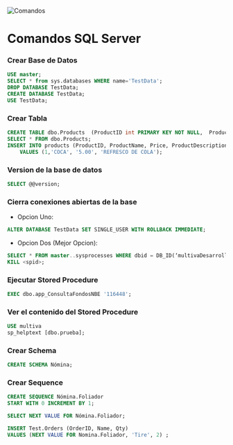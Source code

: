 ![Comandos](http://vignette3.wikia.nocookie.net/logopedia/images/c/cd/MicrosoftSQLServer.png/revision/latest?cb=20150614233628)

# Comandos SQL Server

### Crear Base de Datos
```sql
USE master;   
SELECT * from sys.databases WHERE name='TestData'; 
DROP DATABASE TestData; 
CREATE DATABASE TestData;   
USE TestData;
```

### Crear Tabla
```sql
CREATE TABLE dbo.Products  (ProductID int PRIMARY KEY NOT NULL,  ProductName varchar(25) NOT NULL,  Price money NULL,  ProductDescription text NULL); 
SELECT * FROM dbo.Products; 
INSERT INTO products (ProductID, ProductName, Price, ProductDescription)  
	VALUES (1,'COCA', '5.00', 'REFRESCO DE COLA'); 
```
 
### Version de la base de datos
```sql
SELECT @@version; 
```

### Cierra conexiones abiertas de la base
* Opcion Uno:
```sql
ALTER DATABASE TestData SET SINGLE_USER WITH ROLLBACK IMMEDIATE; 
```
* Opcion Dos (Mejor Opcion):
```sql
SELECT * FROM master..sysprocesses WHERE dbid = DB_ID(‘multivaDesarrollo’);
KILL <spid>;
```
 
### Ejecutar Stored Procedure
```sql
EXEC dbo.app_ConsultaFondosNBE '116448';
```

### Ver el contenido del Stored Procedure
```sql
USE multiva 
sp_helptext [dbo.prueba]; 
```


### Crear Schema
```sql
CREATE SCHEMA Nómina; 
```
### Crear Sequence
```sql
CREATE SEQUENCE Nómina.Foliador  
START WITH 0 INCREMENT BY 1;  

SELECT NEXT VALUE FOR Nómina.Foliador;    

INSERT Test.Orders (OrderID, Name, Qty)  
VALUES (NEXT VALUE FOR Nomina.Foliador, 'Tire', 2) ;  
```
    
	

